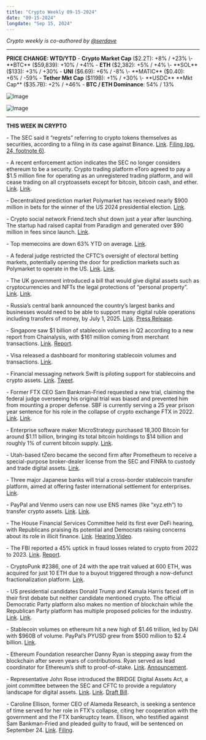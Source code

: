 ```yaml
---
title: "Crypto Weekly 09-15-2024"
date: "09-15-2024"
longdate: "Sep 15, 2024"
---
```


*Crypto weekly is co-authored by [@serdave](https://twitter.com/serdave_eth)*

---

**PRICE CHANGE: WTD/YTD**
\- **Crypto Market Cap** ($2.2T): +8% / +23%
\- **BTC** ($59,839): +10% / +41%
\- **ETH** ($2,382): +5% / +4%
\- **SOL** ($133): +3% / +30%
\- **UNI** ($6.69): +6% / -8%
\- **MATIC** ($0.40): +6% / -59%
\- **Tether** **Mkt Cap** ($119B): +1% / +30%
\- **USDC** **Mkt Cap** ($35.7B): +2% / +46%
\- **BTC / ETH Dominance**: 54% / 13%
  

![Image](/images/09-15-2024-1.png)

![Image](/images/09-15-2024-2.png)

---

**THIS WEEK IN CRYPTO**

\- The SEC said it “regrets” referring to crypto tokens themselves as securities, according to a filing in its case against Binance. [Link](https://www.theblock.co/post/316406/sec-crypto-asset-securities). [Filing (pg. 24, footnote 6)](https://storage.courtlistener.com/recap/gov.uscourts.dcd.256060/gov.uscourts.dcd.256060.273.1.pdf).  

\- A recent enforcement action indicates the SEC no longer considers ethereum to be a security. Crypto trading platform eToro agreed to pay a $1.5 million fine for operating as an unregistered trading platform, and will cease trading on all cryptoassets except for bitcoin, bitcoin cash, and ether. [Link](https://fortune.com/crypto/2024/09/12/etoro-sec-gensler-ethereum-bitcoin-crypto-lawsuit/). [Link](https://www.bloomberg.com/news/articles/2024-09-12/trading-platform-etoro-settles-with-sec-limits-us-crypto-activity). 

\- Decentralized prediction market Polymarket has received nearly $900 million in bets for the winner of the US 2024 presidential election. [Link](https://www.theblock.co/post/316455/polymarket-approaches-1-billion-in-bets-for-2024-presidential-election-winner). 

\- Crypto social network Friend.tech shut down just a year after launching. The startup had raised capital from Paradigm and generated over $90 million in fees since launch. [Link](https://www.dlnews.com/articles/defi/friend-tech-shuts-down-after-revenue-and-users-plummet/). 

\- Top memecoins are down 63% YTD on average. [Link](https://cointelegraph.com/news/major-memecoins-down-market-frenzy). 

\- A federal judge restricted the CFTC’s oversight of electoral betting markets, potentially opening the door for prediction markets such as Polymarket to operate in the US. [Link](https://fortune.com/crypto/2024/09/09/polymarket-cftc-kalshi-electoral-prediction-market-trump-kamala/). [Link](https://unchainedcrypto.com/betting-platform-kalshi-cleared-to-offer-election-wagering-in-u-s/). 

\- The UK government introduced a bill that would give digital assets such as cryptocurrencies and NFTs the legal protections of “personal property”. [Link](https://techcrunch.com/2024/09/12/bitcoin-and-nfts-may-get-greater-legal-protections-as-personal-property-under-proposed-uk-law/). [Link](https://www.theblock.co/post/315937/uk-government-looks-to-formally-define-crypto-assets-as-new-form-of-property). 

\- Russia’s central bank announced the country’s largest banks and businesses would need to be able to support many digital ruble operations including transfers of money, by July 1, 2025. [Link](https://www.bloomberg.com/news/articles/2024-09-12/russia-plans-full-scale-digital-ruble-operations-in-july-2025). [Press Release](https://cbr.ru/press/event). 

\- Singapore saw $1 billion of stablecoin volumes in Q2 according to a new report from Chainalysis, with $161 million coming from merchant transactions. [Link](https://www.bloomberg.com/news/articles/2024-09-11/payments-in-singapore-with-stablecoins-rise-to-almost-1-billion). [Report](https://www.chainalysis.com/blog/2024-global-crypto-adoption-index/). 

\- Visa released a dashboard for monitoring stablecoin volumes and transactions. [Link](https://visaonchainanalytics.com/transactions). 

\- Financial messaging network Swift is piloting support for stablecoins and crypto assets. [Link](https://coinjournal.net/news/swift-to-streamline-adoption-of-digital-assets-on-its-network/). [Tweet](https://x.com/swiftcommunity/status/1833802941221740778). 

\- Former FTX CEO Sam Bankman-Fried requested a new trial, claiming the federal judge overseeing his original trial was biased and prevented him from mounting a proper defense. SBF is currently serving a 25 year prison year sentence for his role in the collapse of crypto exchange FTX in 2022. [Link](https://www.bloomberg.com/news/articles/2024-09-13/sbf-seeks-new-trial-blaming-federal-judge-for-ridiculing-him). [Link](https://techcrunch.com/2024/09/14/sam-bankman-fried-appeals-conviction-criticizes-judges-unbalanced-decisions/). 

\- Enterprise software maker MicroStrategy purchased 18,300 Bitcoin for around $1.11 billion, bringing its total bitcoin holdings to $14 billion and roughly 1% of current bitcoin supply. [Link](https://www.bloomberg.com/news/articles/2024-09-13/microstrategy-buys-about-1-11-billion-more-in-bitcoin). 

\- Utah-based tZero became the second firm after Prometheum to receive a special-purpose broker-dealer license from the SEC and FINRA to custody and trade digital assets. [Link](https://fortune.com/crypto/2024/09/10/tzero-special-purpose-broker-dealer-license-finra-sec-gensler-prometheum-crypto/). 

\- Three major Japanese banks will trial a cross-border stablecoin transfer platform, aimed at offering faster international settlement for enterprises. [Link](https://www.theblock.co/post/315058/japans-three-major-banks-to-test-cross-border-stablecoin-transfer-platform). 

\- PayPal and Venmo users can now use ENS names (like “xyz.eth”) to transfer crypto assets. [Link](https://www.coindesk.com/tech/2024/09/10/paypal-venmo-to-accept-enss-human-readable-blockchain-names/). [Link](https://www.theblock.co/post/315188/paypal-venmo-integrates-ethereum-name-service). 

\- The House Financial Services Committee held its first ever DeFi hearing, with Republicans praising its potential and Democrats raising concerns about its role in illicit finance. [Link](https://cointelegraph.com/news/first-congressional-defi-hearing-house-lawmakers-divided). [Hearing Video](https://www.youtube.com/live/YEz4TgWNj-U). 

\- The FBI reported a 45% uptick in fraud losses related to crypto from 2022 to 2023. [Link](https://www.theblock.co/post/315446/fbi-reports-a-45-surge-in-losses-tied-to-crypto-fraud-in-2023). [Report](https://www.ic3.gov/Media/PDF/AnnualReport/2023_IC3CryptocurrencyReport.pdf). 

\- CryptoPunk #2386, one of 24 with the ape trait valued at 600 ETH, was acquired for just 10 ETH due to a buyout triggered through a now-defunct fractionalization platform. [Link](https://decrypt.co/249012/cryptopunks-nft-worth-1-5-million-sold-23000). 

\- US presidential candidates Donald Trump and Kamala Harris faced off in their first debate but neither candidate mentioned crypto. The official Democratic Party platform also makes no mention of blockchain while the Republican Party platform has multiple proposed policies for the industry. [Link](https://decrypt.co/248550/kamala-harris-policy-positions-bitcoin-crypto-mia). [Link](https://www.dlnews.com/articles/regulation/trump-and-harris-do-not-mention-crypto-in-first-debate/). 

\- Stablecoin volumes on ethereum hit a new high of $1.46 trillion, led by DAI with $960B of volume. PayPal’s PYUSD grew from $500 million to $2.4 billion. [Link](https://www.theblock.co/post/315362/ethereum-stablecoin-volume-hits-record-1-46-trillion-as-defi-demand-surges). 

\- Ethereum Foundation researcher Danny Ryan is stepping away from the blockchain after seven years of contributions. Ryan served as lead coordinator for Ethereum’s shift to proof-of-stake. [Link](https://www.theblock.co/post/316502/ethereum-foundation-researcher-danny-ryan-steps-away-after-seven-years-of-contributions). [Announcement](https://github.com/djrtwo/writing/blob/main/docs/2024-09-13_goodbye-for-now.md). 

\- Representative John Rose introduced the BRIDGE Digital Assets Act, a joint committee between the SEC and CFTC to provide a regulatory landscape for digital assets. [Link](https://x.com/EleanorTerrett/status/1834271677963817329). [Link](https://www.theblock.co/post/316272/new-bill-proposes-joint-sec-cftc-committee-to-shape-us-crypto-regulations). [Draft Bill](https://johnrose.house.gov/sites/evo-subsites/johnrose.house.gov/files/evo-media-document/BRIDGE.Digital.Assets.Act_.pdf). 

\- Caroline Ellison, former CEO of Alameda Research, is seeking a sentence of time served for her role in FTX's collapse, citing her cooperation with the government and the FTX bankruptcy team. Ellison, who testified against Sam Bankman-Fried and pleaded guilty to fraud, will be sentenced on September 24. [Link](https://www.coindesk.com/policy/2024/09/11/caroline-ellison-shouldnt-go-to-jail-after-ftx-collapse-attorneys-say/). [Filing](https://storage.courtlistener.com/recap/gov.uscourts.nysd.590940/gov.uscourts.nysd.590940.497.0.pdf).
